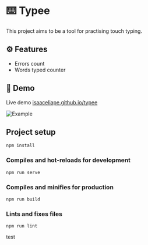 #  ⌨️ Typee
This project aims to be a tool for practising touch typing.

## ⚙️ Features
* Errors count
* Words typed counter

## 🚀 Demo
Live demo [isaaceliape.github.io/typee](https://isaaceliape.github.io/typee)

![Example](https://raw.githubusercontent.com/isaaceliape/typing_tool/master/src/assets/example.png)

## Project setup
```
npm install
```

### Compiles and hot-reloads for development
```
npm run serve
```

### Compiles and minifies for production
```
npm run build
```

### Lints and fixes files
```
npm run lint
```

test

